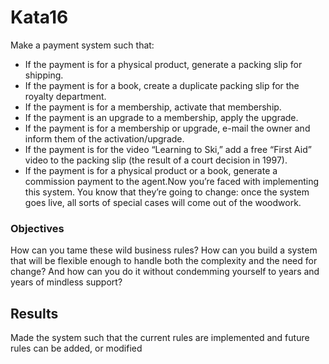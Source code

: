 
# Kata16

Make a payment system such that:
- If the payment is for a physical product, generate a packing slip for shipping.
- If the payment is for a book, create a duplicate packing slip for the royalty department.
- If the payment is for a membership, activate that membership.
- If the payment is an upgrade to a membership, apply the upgrade.
- If the payment is for a membership or upgrade, e-mail the owner and inform them of the activation/upgrade.
- If the payment is for the video “Learning to Ski,” add a free “First Aid” video to the packing slip (the result of a court decision in 1997).
- If the payment is for a physical product or a book, generate a commission payment to the agent.Now you’re faced with implementing this system. You know that they’re going to change: once the system goes live, all sorts of special cases will come out of the woodwork.

### Objectives
How can you tame these wild business rules? How can you build a system that will be flexible enough to handle both the complexity and the need for change? And how can you do it without condemming yourself to years and years of mindless support?


## Results
Made the system such that the current rules are implemented and future rules can be added, or modified